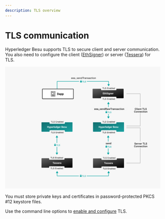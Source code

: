 ```yaml
---
description: TLS overview
---
```


# TLS communication

Hyperledger Besu supports TLS to secure client and server communication. You also need to configure
the client ([EthSigner](https://docs.ethsigner.consensys.net/en/latest/Concepts/TLS/))
or server ([Tessera](https://docs.tessera.consensys.net/HowTo/Configure/TLS/)) for TLS.

![Besu TLS](../images/Besu_TLS.png)

You must store private keys and certificates in password-protected PKCS #12 keystore files.

Use the command line options to [enable and configure](../HowTo/Configure/Configure-TLS.md) TLS.
